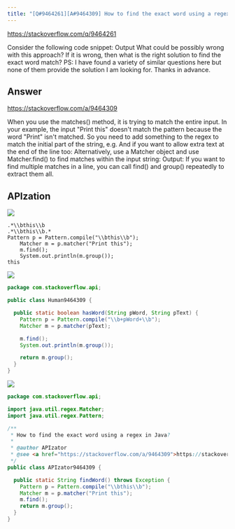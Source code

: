 ```yaml
---
title: "[Q#9464261][A#9464309] How to find the exact word using a regex in Java?"
---
```


https://stackoverflow.com/q/9464261

Consider the following code snippet:
Output
What could be possibly wrong with this approach? If it is wrong, then what is the right solution to find the exact word match?
PS: I have found a variety of similar questions here but none of them provide the solution I am looking for.
Thanks in advance.

## Answer

https://stackoverflow.com/a/9464309

When you use the matches() method, it is trying to match the entire input. In your example, the input &quot;Print this&quot; doesn&#x27;t match the pattern because the word &quot;Print&quot; isn&#x27;t matched.
So you need to add something to the regex to match the initial part of the string, e.g.
And if you want to allow extra text at the end of the line too:
Alternatively, use a Matcher object and use Matcher.find() to find matches within the input string:
Output:
If you want to find multiple matches in a line, you can call find() and group() repeatedly to extract them all.

## APIzation

<div class="code-3columns-row">

<div class="code-3columns-column">

<div><img src="/stackoverflow.png" /></div>

```plain
.*\\bthis\\b
.*\\bthis\\b.*
Pattern p = Pattern.compile("\\bthis\\b");
    Matcher m = p.matcher("Print this");
    m.find();
    System.out.println(m.group());
this
```

</div>

<div class="code-3columns-column">

<div><img src="/human.png" /></div>

```java
package com.stackoverflow.api;

public class Human9464309 {

  public static boolean hasWord(String pWord, String pText) {
    Pattern p = Pattern.compile("\\b+pWord+\\b");
    Matcher m = p.matcher(pText);

    m.find();
    System.out.println(m.group());

    return m.group();
  }
}

```

</div>

<div class="code-3columns-column">

<div><img src="/apizator.png" /></div>

```java
package com.stackoverflow.api;

import java.util.regex.Matcher;
import java.util.regex.Pattern;

/**
 * How to find the exact word using a regex in Java?
 *
 * @author APIzator
 * @see <a href="https://stackoverflow.com/a/9464309">https://stackoverflow.com/a/9464309</a>
 */
public class APIzator9464309 {

  public static String findWord() throws Exception {
    Pattern p = Pattern.compile("\\bthis\\b");
    Matcher m = p.matcher("Print this");
    m.find();
    return m.group();
  }
}

```

</div>

</div>